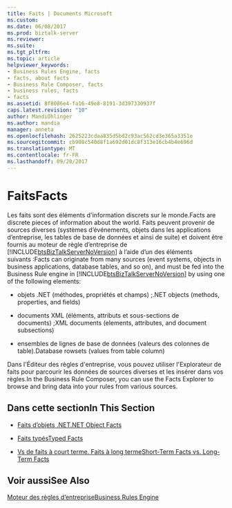 ```yaml
---
title: Faits | Documents Microsoft
ms.custom: 
ms.date: 06/08/2017
ms.prod: biztalk-server
ms.reviewer: 
ms.suite: 
ms.tgt_pltfrm: 
ms.topic: article
helpviewer_keywords:
- Business Rules Engine, facts
- facts, about facts
- Business Rule Composer, facts
- business rules, facts
- facts
ms.assetid: 8f8086e4-fa16-49e8-8191-3d397330937f
caps.latest.revision: "10"
author: MandiOhlinger
ms.author: mandia
manager: anneta
ms.openlocfilehash: 2625223cdaa835d5bd2c93ac562cd3e365a3351e
ms.sourcegitcommit: cb908c540d8f1a692d01dc8f313e16cb4b4e696d
ms.translationtype: MT
ms.contentlocale: fr-FR
ms.lasthandoff: 09/20/2017
---
```

# <a name="facts"></a><span data-ttu-id="cabd2-102">Faits</span><span class="sxs-lookup"><span data-stu-id="cabd2-102">Facts</span></span>
<span data-ttu-id="cabd2-103">Les faits sont des éléments d'information discrets sur le monde.</span><span class="sxs-lookup"><span data-stu-id="cabd2-103">Facts are discrete pieces of information about the world.</span></span> <span data-ttu-id="cabd2-104">Faits peuvent provenir de sources diverses (systèmes d’événements, objets dans les applications d’entreprise, les tables de base de données et ainsi de suite) et doivent être fournis au moteur de règle d’entreprise de [!INCLUDE[btsBizTalkServerNoVersion](../includes/btsbiztalkservernoversion-md.md)] à l’aide d’un des éléments suivants :</span><span class="sxs-lookup"><span data-stu-id="cabd2-104">Facts can originate from many sources (event systems, objects in business applications, database tables, and so on), and must be fed into the Business Rule engine in [!INCLUDE[btsBizTalkServerNoVersion](../includes/btsbiztalkservernoversion-md.md)] by using one of the following elements:</span></span>  
  
-   <span data-ttu-id="cabd2-105">objets .NET (méthodes, propriétés et champs) ;</span><span class="sxs-lookup"><span data-stu-id="cabd2-105">.NET objects (methods, properties, and fields)</span></span>  
  
-   <span data-ttu-id="cabd2-106">documents XML (éléments, attributs et sous-sections de documents) ;</span><span class="sxs-lookup"><span data-stu-id="cabd2-106">XML documents (elements, attributes, and document subsections)</span></span>  
  
-   <span data-ttu-id="cabd2-107">ensembles de lignes de base de données (valeurs des colonnes de table).</span><span class="sxs-lookup"><span data-stu-id="cabd2-107">Database rowsets (values from table column)</span></span>  
  
 <span data-ttu-id="cabd2-108">Dans l'Éditeur des règles d'entreprise, vous pouvez utiliser l'Explorateur de faits pour parcourir les données de sources diverses et les insérer dans vos règles.</span><span class="sxs-lookup"><span data-stu-id="cabd2-108">In the Business Rule Composer, you can use the Facts Explorer to browse and bring data into your rules from various sources.</span></span>  
  
## <a name="in-this-section"></a><span data-ttu-id="cabd2-109">Dans cette section</span><span class="sxs-lookup"><span data-stu-id="cabd2-109">In This Section</span></span>  
  
-   [<span data-ttu-id="cabd2-110">Faits d’objets .NET</span><span class="sxs-lookup"><span data-stu-id="cabd2-110">.NET Object Facts</span></span>](../core/net-object-facts.md)  
  
-   [<span data-ttu-id="cabd2-111">Faits typés</span><span class="sxs-lookup"><span data-stu-id="cabd2-111">Typed Facts</span></span>](../core/typed-facts.md)  
  
-   [<span data-ttu-id="cabd2-112">Vs de faits à court terme. Faits à long terme</span><span class="sxs-lookup"><span data-stu-id="cabd2-112">Short-Term Facts vs. Long-Term Facts</span></span>](../core/short-term-facts-vs-long-term-facts.md)  
  
## <a name="see-also"></a><span data-ttu-id="cabd2-113">Voir aussi</span><span class="sxs-lookup"><span data-stu-id="cabd2-113">See Also</span></span>  
 [<span data-ttu-id="cabd2-114">Moteur des règles d’entreprise</span><span class="sxs-lookup"><span data-stu-id="cabd2-114">Business Rules Engine</span></span>](../core/business-rules-engine.md)